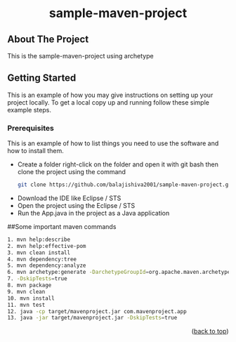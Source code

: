 
<a id="readme-top"></a>
<!-- PROJECT LOGO -->
<br />
<div align="center">
  <h1 align="center">sample-maven-project</h1>
</div>


<!-- ABOUT THE PROJECT -->
## About The Project

This is the sample-maven-project using archetype


<!-- GETTING STARTED -->
## Getting Started

This is an example of how you may give instructions on setting up your project locally.
To get a local copy up and running follow these simple example steps.

### Prerequisites

This is an example of how to list things you need to use the software and how to install them.
* Create a folder right-click on the folder and open it with git bash then clone the project using the command
  ```sh
  git clone https://github.com/balajishiva2001/sample-maven-project.git 
  ```
* Download the IDE like Eclipse / STS
* Open the project using the Eclipse / STS
* Run the App.java in the project as a Java application

##Some important maven commands
  ```sh
  1. mvn help:describe
  2. mvn help:effective-pom
  3. mvn clean install
  4. mvn dependency:tree
  5. mvn dependency:analyze
  6. mvn archetype:generate -DarchetypeGroupId=org.apache.maven.archetypes -DarchetypeArtifactId=maven-archetype-quickstart -DarchetypeVersion=1.5
  7. -DskipTests=true
  8. mvn package
  9. mvn clean
  10. mvn install
  11. mvn test
  12. java -cp target/mavenproject.jar com.mavenproject.app
  13. java -jar target/mavenproject.jar -DskipTests=true
  ```

<p align="right">(<a href="#readme-top">back to top</a>)</p>



